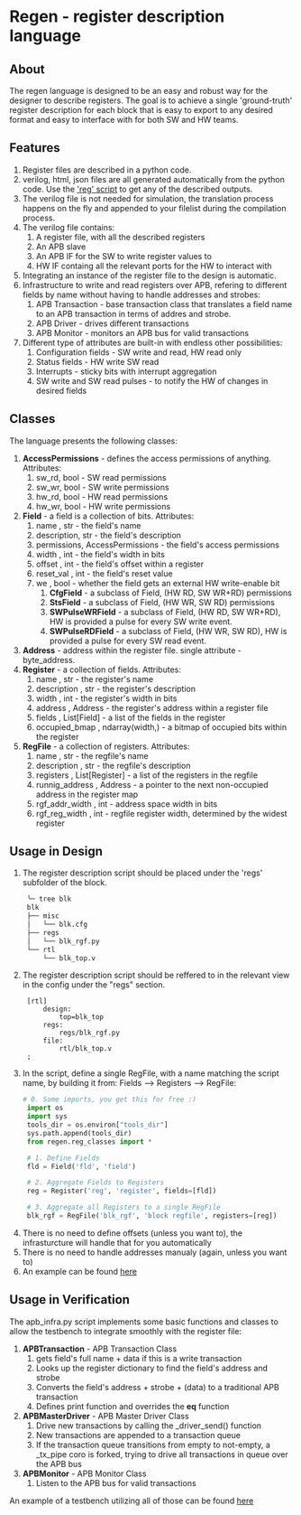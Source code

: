# Regen - register description language

## About 
The regen language is designed to be an easy and robust way for the designer to describe registers.
The goal is to achieve a single 'ground-truth' register description for each block that is easy to export to any desired format and easy to interface with for both SW and HW teams.

## Features
1. Register files are described in a python code.
2. verilog, html, json files are all generated automatically from the python code. Use the ['reg' script](../regen.py) to get any of the described outputs.
3. The verilog file is not needed for simulation, the translation process happens on the fly and appended to your filelist during the compilation process.
4. The verilog file contains:
   1. A register file, with all the described registers
   2. An APB slave
   3. An APB IF for the SW to write register values to
   4. HW IF containg all the relevant ports for the HW to interact with
5. Integrating an instance of the register file to the design is automatic.
6. Infrastructure to write and read registers over APB, refering to different fields by name without having to handle addresses and strobes:
   1. APB Transaction - base transaction class that translates a field name to an APB transaction in terms of addres and strobe.
   2. APB Driver - drives different transactions
   3. APB Monitor - monitors an APB bus for valid transactions
7. Different type of attributes are built-in with endless other possibilities:
   1. Configuration fields - SW write and read, HW read only
   2. Status fields - HW write SW read
   3. Interrupts - sticky bits with interrupt aggregation 
   4. SW write and SW read pulses - to notify the HW of changes in desired fields

## Classes
The language presents the following classes:
1. **AccessPermissions** - defines the access permissions of anything. Attributes:
   1. sw_rd, bool - SW read permissions
   2. sw_wr, bool - SW write permissions
   3. hw_rd, bool - HW read permissions
   4. hw_wr, bool - HW write permissions
2. **Field** - a field is a collection of bits. Attributes:
   1. name       , str               - the field's name
   2. description, str               - the field's description
   3. permissions, AccessPermissions - the field's access permissions
   4. width      , int               - the field's width in bits
   5. offset     , int               - the field's offset within a register
   6. reset_val  , int               - the field's reset value
   7. we         , bool              - whether the field gets an external HW write-enable bit
      1. **CfgField** - a subclass of Field, (HW RD, SW WR+RD) permissions
      2. **StsField** - a subclass of Field, (HW WR, SW RD) permissions
      3. **SWPulseWRField** - a subclass of Field, (HW RD, SW WR+RD), HW is provided a pulse for every SW write event.
      4. **SWPulseRDField** - a subclass of Field, (HW WR, SW RD), HW is provided a pulse for every SW read event.
3. **Address** - address within the register file. single attribute - byte_address.
4. **Register** - a collection of fields. Attributes:
   1. name          , str             - the register's name
   2. description   , str             - the register's description
   3. width         , int             - the register's width in bits
   4. address       , Address         - the register's address within a register file
   5. fields        , List[Field]     - a list of the fields in the register
   6. occupied_bmap , ndarray(width,) - a bitmap of occupied bits within the register  
5.  **RegFile** - a collection of registers. Attributes:
    1. name           , str            - the regfile's name
    2. description    , str            - the regfile's description
    3. registers      , List[Register] - a list of the registers in the regfile
    4. runnig_address , Address        - a pointer to the next non-occupied address in the register map
    5. rgf_addr_width , int            - address space width in bits
    6. rgf_reg_width  , int            - regfile register width, determined by the widest register

## Usage in Design 

1. The register description script should be placed under the 'regs' subfolder of the block.
   ```bash
    ╰─ tree blk 
    blk
    ├── misc
    │   └── blk.cfg
    ├── regs
    │   └── blk_rgf.py
    └── rtl
        └── blk_top.v
   ```
2. The register description script should be reffered to in the relevant view in the config under the "regs" section.
   ```config
    [rtl]
        design:
            top=blk_top
        regs:
            regs/blk_rgf.py
        file:
            rtl/blk_top.v
    ;
   ```
3. In the script, define a single RegFile, with a name matching the script name, by building it from: Fields --> Registers --> RegFile:
   ```python
   # 0. Some imports, you get this for free :)
    import os
    import sys
    tools_dir = os.environ["tools_dir"]
    sys.path.append(tools_dir)
    from regen.reg_classes import *

    # 1. Define Fields
    fld = Field('fld', 'field')

    # 2. Aggregate Fields to Registers
    reg = Register('reg', 'register', fields=[fld])

    # 3. Aggregate all Registers to a single RegFile
    blk_rgf = RegFile('blk_rgf', 'block regfile', registers=[reg])
   ```
4. There is no need to define offsets (unless you want to), the infrasturcture will handle that for you automatically
5. There is no need to handle addresses manualy (again, unless you want to)
6. An example can be found [here](../examples/example_ws/example_project/design/apb_fifo/regs/apb_fifo_rgf.py)

## Usage in Verification

The apb_infra.py script implements some basic functions and classes to allow the testbench to integrate smoothly with the register file:
1. **APBTransaction** - APB Transaction Class
   1. gets field's full name + data if this is a write transaction
   2. Looks up the register dictionary to find the field's address and strobe
   3. Converts the field's address + strobe + (data) to a traditional APB transaction
   4. Defines print function and overrides the __eq__ function
3. **APBMasterDriver** - APB Master Driver Class
   1. Drive new transactions by calling the _driver_send() function
   2. New transactions are appended to a transaction queue
   3. If the transaction queue transitions from empty to not-empty, a _tx_pipe coro is forked, trying to drive all transactions in queue over the APB bus
4. **APBMonitor** - APB Monitor Class
   1. Listen to the APB bus for valid transactions

An example of a testbench utilizing all of those can be found [here](../examples/example_ws/example_project/verification/apb_fifo/tests/apb_fifo_tb.py)


